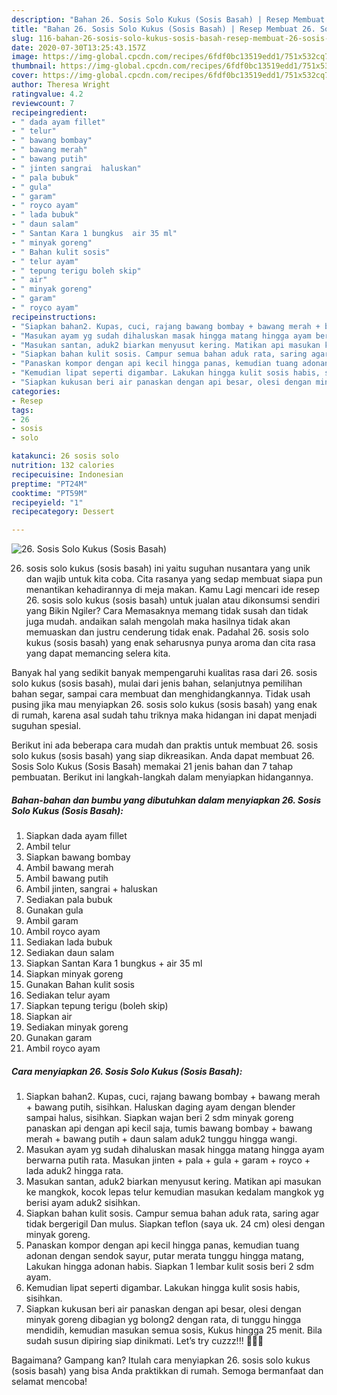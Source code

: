 ```yaml
---
description: "Bahan 26. Sosis Solo Kukus (Sosis Basah) | Resep Membuat 26. Sosis Solo Kukus (Sosis Basah) Yang Enak dan Simpel"
title: "Bahan 26. Sosis Solo Kukus (Sosis Basah) | Resep Membuat 26. Sosis Solo Kukus (Sosis Basah) Yang Enak dan Simpel"
slug: 116-bahan-26-sosis-solo-kukus-sosis-basah-resep-membuat-26-sosis-solo-kukus-sosis-basah-yang-enak-dan-simpel
date: 2020-07-30T13:25:43.157Z
image: https://img-global.cpcdn.com/recipes/6fdf0bc13519edd1/751x532cq70/26-sosis-solo-kukus-sosis-basah-foto-resep-utama.jpg
thumbnail: https://img-global.cpcdn.com/recipes/6fdf0bc13519edd1/751x532cq70/26-sosis-solo-kukus-sosis-basah-foto-resep-utama.jpg
cover: https://img-global.cpcdn.com/recipes/6fdf0bc13519edd1/751x532cq70/26-sosis-solo-kukus-sosis-basah-foto-resep-utama.jpg
author: Theresa Wright
ratingvalue: 4.2
reviewcount: 7
recipeingredient:
- " dada ayam fillet"
- " telur"
- " bawang bombay"
- " bawang merah"
- " bawang putih"
- " jinten sangrai  haluskan"
- " pala bubuk"
- " gula"
- " garam"
- " royco ayam"
- " lada bubuk"
- " daun salam"
- " Santan Kara 1 bungkus  air 35 ml"
- " minyak goreng"
- " Bahan kulit sosis"
- " telur ayam"
- " tepung terigu boleh skip"
- " air"
- " minyak goreng"
- " garam"
- " royco ayam"
recipeinstructions:
- "Siapkan bahan2. Kupas, cuci, rajang bawang bombay + bawang merah + bawang putih, sisihkan. Haluskan daging ayam dengan blender sampai halus, sisihkan. Siapkan wajan beri 2 sdm minyak goreng panaskan api dengan api kecil saja, tumis bawang bombay + bawang merah + bawang putih + daun salam aduk2 tunggu hingga wangi."
- "Masukan ayam yg sudah dihaluskan masak hingga matang hingga ayam berwarna putih rata. Masukan jinten + pala + gula + garam + royco + lada aduk2 hingga rata."
- "Masukan santan, aduk2 biarkan menyusut kering. Matikan api masukan ke mangkok, kocok lepas telur kemudian masukan kedalam mangkok yg berisi ayam aduk2 sisihkan."
- "Siapkan bahan kulit sosis. Campur semua bahan aduk rata, saring agar tidak bergerigil Dan mulus. Siapkan teflon (saya uk. 24 cm) olesi dengan minyak goreng."
- "Panaskan kompor dengan api kecil hingga panas, kemudian tuang adonan dengan sendok sayur, putar merata tunggu hingga matang, Lakukan hingga adonan habis. Siapkan 1 lembar kulit sosis beri 2 sdm ayam."
- "Kemudian lipat seperti digambar. Lakukan hingga kulit sosis habis, sisihkan."
- "Siapkan kukusan beri air panaskan dengan api besar, olesi dengan minyak goreng dibagian yg bolong2 dengan rata, di tunggu hingga mendidih, kemudian masukan semua sosis, Kukus hingga 25 menit. Bila sudah susun dipiring siap dinikmati. Let’s try cuzzz!!! 👩🏻‍🍳"
categories:
- Resep
tags:
- 26
- sosis
- solo

katakunci: 26 sosis solo 
nutrition: 132 calories
recipecuisine: Indonesian
preptime: "PT24M"
cooktime: "PT59M"
recipeyield: "1"
recipecategory: Dessert

---
```



![26. Sosis Solo Kukus (Sosis Basah)](https://img-global.cpcdn.com/recipes/6fdf0bc13519edd1/751x532cq70/26-sosis-solo-kukus-sosis-basah-foto-resep-utama.jpg)


26. sosis solo kukus (sosis basah) ini yaitu suguhan nusantara yang unik dan wajib untuk kita coba. Cita rasanya yang sedap membuat siapa pun menantikan kehadirannya di meja makan.
Kamu Lagi mencari ide resep 26. sosis solo kukus (sosis basah) untuk jualan atau dikonsumsi sendiri yang Bikin Ngiler? Cara Memasaknya memang tidak susah dan tidak juga mudah. andaikan salah mengolah maka hasilnya tidak akan memuaskan dan justru cenderung tidak enak. Padahal 26. sosis solo kukus (sosis basah) yang enak seharusnya punya aroma dan cita rasa yang dapat memancing selera kita.

Banyak hal yang sedikit banyak mempengaruhi kualitas rasa dari 26. sosis solo kukus (sosis basah), mulai dari jenis bahan, selanjutnya pemilihan bahan segar, sampai cara membuat dan menghidangkannya. Tidak usah pusing jika mau menyiapkan 26. sosis solo kukus (sosis basah) yang enak di rumah, karena asal sudah tahu triknya maka hidangan ini dapat menjadi suguhan spesial.




Berikut ini ada beberapa cara mudah dan praktis untuk membuat 26. sosis solo kukus (sosis basah) yang siap dikreasikan. Anda dapat membuat 26. Sosis Solo Kukus (Sosis Basah) memakai 21 jenis bahan dan 7 tahap pembuatan. Berikut ini langkah-langkah dalam menyiapkan hidangannya.

<!--inarticleads1-->

##### Bahan-bahan dan bumbu yang dibutuhkan dalam menyiapkan 26. Sosis Solo Kukus (Sosis Basah):

1. Siapkan  dada ayam fillet
1. Ambil  telur
1. Siapkan  bawang bombay
1. Ambil  bawang merah
1. Ambil  bawang putih
1. Ambil  jinten, sangrai + haluskan
1. Sediakan  pala bubuk
1. Gunakan  gula
1. Ambil  garam
1. Ambil  royco ayam
1. Sediakan  lada bubuk
1. Sediakan  daun salam
1. Siapkan  Santan Kara 1 bungkus + air 35 ml
1. Siapkan  minyak goreng
1. Gunakan  Bahan kulit sosis
1. Sediakan  telur ayam
1. Siapkan  tepung terigu (boleh skip)
1. Siapkan  air
1. Sediakan  minyak goreng
1. Gunakan  garam
1. Ambil  royco ayam




<!--inarticleads2-->

##### Cara menyiapkan 26. Sosis Solo Kukus (Sosis Basah):

1. Siapkan bahan2. Kupas, cuci, rajang bawang bombay + bawang merah + bawang putih, sisihkan. Haluskan daging ayam dengan blender sampai halus, sisihkan. Siapkan wajan beri 2 sdm minyak goreng panaskan api dengan api kecil saja, tumis bawang bombay + bawang merah + bawang putih + daun salam aduk2 tunggu hingga wangi.
1. Masukan ayam yg sudah dihaluskan masak hingga matang hingga ayam berwarna putih rata. Masukan jinten + pala + gula + garam + royco + lada aduk2 hingga rata.
1. Masukan santan, aduk2 biarkan menyusut kering. Matikan api masukan ke mangkok, kocok lepas telur kemudian masukan kedalam mangkok yg berisi ayam aduk2 sisihkan.
1. Siapkan bahan kulit sosis. Campur semua bahan aduk rata, saring agar tidak bergerigil Dan mulus. Siapkan teflon (saya uk. 24 cm) olesi dengan minyak goreng.
1. Panaskan kompor dengan api kecil hingga panas, kemudian tuang adonan dengan sendok sayur, putar merata tunggu hingga matang, Lakukan hingga adonan habis. Siapkan 1 lembar kulit sosis beri 2 sdm ayam.
1. Kemudian lipat seperti digambar. Lakukan hingga kulit sosis habis, sisihkan.
1. Siapkan kukusan beri air panaskan dengan api besar, olesi dengan minyak goreng dibagian yg bolong2 dengan rata, di tunggu hingga mendidih, kemudian masukan semua sosis, Kukus hingga 25 menit. Bila sudah susun dipiring siap dinikmati. Let’s try cuzzz!!! 👩🏻‍🍳




Bagaimana? Gampang kan? Itulah cara menyiapkan 26. sosis solo kukus (sosis basah) yang bisa Anda praktikkan di rumah. Semoga bermanfaat dan selamat mencoba!
